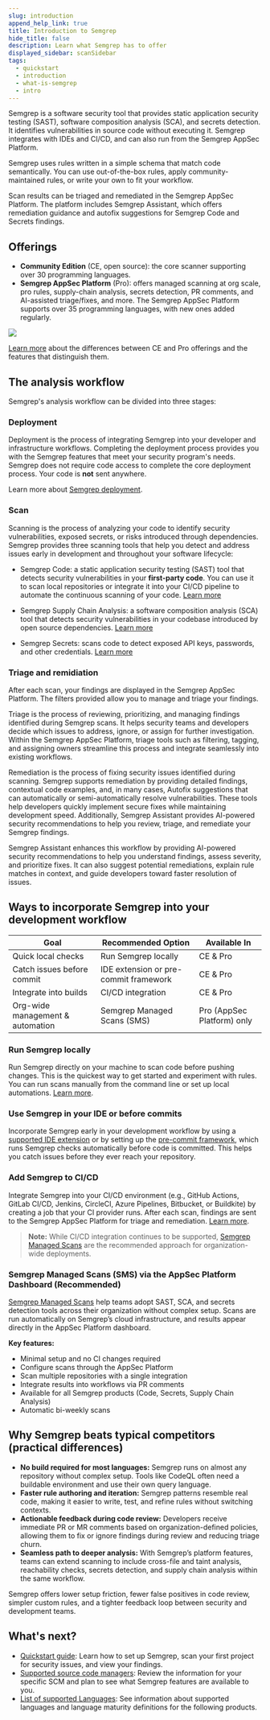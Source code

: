 ```yaml
---
slug: introduction
append_help_link: true
title: Introduction to Semgrep
hide_title: false
description: Learn what Semgrep has to offer
displayed_sidebar: scanSidebar
tags:
  - quickstart
  - introduction
  - what-is-semgrep
  - intro
---
```



Semgrep is a software security tool that provides static application security testing (SAST), software composition analysis (SCA), and secrets detection. It identifies vulnerabilities in source code without executing it. Semgrep integrates with IDEs and CI/CD, and can also run from the Semgrep AppSec Platform.

Semgrep uses rules written in a simple schema that match code semantically. You can use out-of-the-box rules, apply community-maintained rules, or write your own to fit your workflow.

Scan results can be triaged and remediated in the Semgrep AppSec Platform. The platform includes Semgrep Assistant, which offers remediation guidance and autofix suggestions for Semgrep Code and Secrets findings.

## Offerings

* **Community Edition** (CE, open source): the core scanner supporting over 30 programming languages. 
* **Semgrep AppSec Platform** (Pro): offers managed scanning at org scale, pro rules, supply-chain analysis, secrets detection, PR comments, and AI-assisted triage/fixes, and more. The Semgrep AppSec Platform supports over 35 programming languages, with new ones added regularly.

![](/img/appsecplatform-intro.png)

[Learn more](/docs/semgrep-pro-vs-oss) about the differences between CE and Pro offerings and the features that distinguish them.


## The analysis workflow

Semgrep's analysis workflow can be divided into three stages:

### Deployment 
Deployment is the process of integrating Semgrep into your developer and infrastructure workflows. Completing the deployment process provides you with the Semgrep features that meet your security program's needs. Semgrep does not require code access to complete the core deployment process. Your code is **not** sent anywhere.

Learn more about [Semgrep deployment](/docs/deployment/core-deployment).

### Scan

Scanning is the process of analyzing your code to identify security vulnerabilities, exposed secrets, or risks introduced through dependencies. Semgrep provides three scanning tools that help you detect and address issues early in development and throughout your software lifecycle:

* Semgrep Code: a static application security testing (SAST) tool that detects security vulnerabilities in your **first-party code**. You can use it to scan local repositories or integrate it into your CI/CD pipeline to automate the continuous scanning of your code. [Learn more](/docs/semgrep-code/overview)

* Semgrep Supply Chain Analysis: a software composition analysis (SCA) tool that detects security vulnerabilities in your codebase introduced by open source dependencies. [Learn more](/docs/semgrep-supply-chain/overview)

* Semgrep Secrets: scans code to detect exposed API keys, passwords, and other credentials. [Learn more](/docs/semgrep-secrets/conceptual-overview)



### Triage and remidiation

After each scan, your findings are displayed in the Semgrep AppSec Platform. The filters provided allow you to manage and triage your findings.

Triage is the process of reviewing, prioritizing, and managing findings identified during Semgrep scans. It helps security teams and developers decide which issues to address, ignore, or assign for further investigation. Within the Semgrep AppSec Platform, triage tools such as filtering, tagging, and assigning owners streamline this process and integrate seamlessly into existing workflows.

Remediation is the process of fixing security issues identified during scanning. Semgrep supports remediation by providing detailed findings, contextual code examples, and, in many cases, Autofix suggestions that can automatically or semi-automatically resolve vulnerabilities. These tools help developers quickly implement secure fixes while maintaining development speed.
Additionally, Semgrep Assistant provides AI-powered security recommendations to help you review, triage, and remediate your Semgrep findings.

Semgrep Assistant enhances this workflow by providing AI-powered security recommendations to help you understand findings, assess severity, and prioritize fixes. It can also suggest potential remediations, explain rule matches in context, and guide developers toward faster resolution of issues.

## Ways to incorporate Semgrep into your development workflow


| Goal | Recommended Option | Available In |
|------|--------------------|---------------|
| Quick local checks | Run Semgrep locally | CE & Pro |
| Catch issues before commit | IDE extension or pre-commit framework | CE & Pro |
| Integrate into builds | CI/CD integration | CE & Pro |
| Org-wide management & automation | Semgrep Managed Scans (SMS) | Pro (AppSec Platform) only |



### Run Semgrep locally

Run Semgrep directly on your machine to scan code before pushing changes. This is the quickest way to get started and experiment with rules. You can run scans manually from the command line or set up local automations. [Learn more](/docs/getting-started/quickstart).


### Use Semgrep in your IDE or before commits

Incorporate Semgrep early in your development workflow by using a [supported IDE extension](/docs/extensions/overview#official-ide-extensions) or by setting up the [pre-commit framework](/docs/extensions/pre-commit), which runs Semgrep checks automatically before code is committed. This helps you catch issues before they ever reach your repository.



### Add Semgrep to CI/CD

Integrate Semgrep into your CI/CD environment (e.g., GitHub Actions, GitLab CI/CD, Jenkins, CircleCI, Azure Pipelines, Bitbucket, or Buildkite) by creating a job that your CI provider runs. After each scan, findings are sent to the Semgrep AppSec Platform for triage and remediation. [Learn more](/docs/deployment/add-semgrep-to-ci).

> **Note:** While CI/CD integration continues to be supported, [Semgrep Managed Scans](#4-semgrep-managed-scans-via-the-appsec-platform-dashboard-recommended) are the recommended approach for organization-wide deployments.



### Semgrep Managed Scans (SMS) via the AppSec Platform Dashboard (Recommended)

[Semgrep Managed Scans](/docs/deployment/managed-scanning/overview) help teams adopt SAST, SCA, and secrets detection tools across their organization without complex setup. Scans are run automatically on Semgrep’s cloud infrastructure, and results appear directly in the AppSec Platform dashboard.

**Key features:**
- Minimal setup and no CI changes required  
- Configure scans through the AppSec Platform  
- Scan multiple repositories with a single integration  
- Integrate results into workflows via PR comments  
- Available for all Semgrep products (Code, Secrets, Supply Chain Analysis)  
- Automatic bi-weekly scans  



## Why Semgrep beats typical competitors (practical differences)

- **No build required for most languages:** Semgrep runs on almost any repository without complex setup. Tools like CodeQL often need a buildable environment and use their own query language.  
- **Faster rule authoring and iteration:** Semgrep patterns resemble real code, making it easier to write, test, and refine rules without switching contexts.  
- **Actionable feedback during code review:** Developers receive immediate PR or MR comments based on organization-defined policies, allowing them to fix or ignore findings during review and reducing triage churn.  
- **Seamless path to deeper analysis:** With Semgrep’s platform features, teams can extend scanning to include cross-file and taint analysis, reachability checks, secrets detection, and supply chain analysis within the same workflow.  

Semgrep offers lower setup friction, fewer false positives in code review, simpler custom rules, and a tighter feedback loop between security and development teams.


## What's next?

- [Quickstart guide](/docs/getting-started/quickstart): Learn how to set up Semgrep, scan your first project for security issues, and view your findings.
- [Supported source code managers](/docs/getting-started/scm-support): Review the information for your specific SCM and plan to see what Semgrep features are available to you.
- [List of supported Languages](/docs/supported-languages): See information about supported languages and language maturity definitions for the following products.